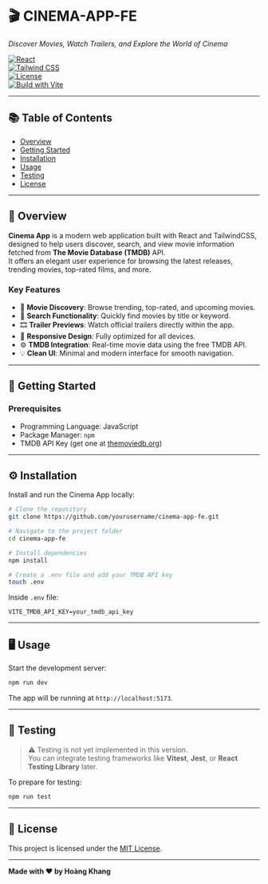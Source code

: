 # 🎬 CINEMA-APP-FE  
_Discover Movies, Watch Trailers, and Explore the World of Cinema_

[![React](https://img.shields.io/badge/React-18-blue)](https://reactjs.org/)  
[![Tailwind CSS](https://img.shields.io/badge/TailwindCSS-3.0-blue)](https://tailwindcss.com/)  
[![License](https://img.shields.io/badge/license-MIT-green)](./LICENSE)  
[![Build with Vite](https://img.shields.io/badge/Vite-Build-orange)](https://vitejs.dev/)

---

## 📚 Table of Contents

- [Overview](#overview)  
- [Getting Started](#getting-started)  
- [Installation](#installation)  
- [Usage](#usage)  
- [Testing](#testing)  
- [License](#license)

---

## 🧾 Overview

**Cinema App** is a modern web application built with React and TailwindCSS, designed to help users discover, search, and view movie information fetched from **The Movie Database (TMDB)** API.  
It offers an elegant user experience for browsing the latest releases, trending movies, top-rated films, and more.

### Key Features

- 🎥 **Movie Discovery**: Browse trending, top-rated, and upcoming movies.  
- 🔎 **Search Functionality**: Quickly find movies by title or keyword.  
- 🎞️ **Trailer Previews**: Watch official trailers directly within the app.  
- 📱 **Responsive Design**: Fully optimized for all devices.  
- ⚙️ **TMDB Integration**: Real-time movie data using the free TMDB API.  
- 💡 **Clean UI**: Minimal and modern interface for smooth navigation.

---

## 🚀 Getting Started

### Prerequisites

- Programming Language: JavaScript  
- Package Manager: `npm`  
- TMDB API Key (get one at [themoviedb.org](https://www.themoviedb.org/))

---

## ⚙️ Installation

Install and run the Cinema App locally:

```bash
# Clone the repository
git clone https://github.com/yourusername/cinema-app-fe.git
```

```bash
# Navigate to the project folder
cd cinema-app-fe
```

```bash
# Install dependencies
npm install
```

```bash
# Create a .env file and add your TMDB API key
touch .env
```

Inside `.env` file:

```
VITE_TMDB_API_KEY=your_tmdb_api_key
```

---

## 🖥️ Usage

Start the development server:

```bash
npm run dev
```

The app will be running at `http://localhost:5173`.

---

## 🧪 Testing

> ⚠️ Testing is not yet implemented in this version.  
You can integrate testing frameworks like **Vitest**, **Jest**, or **React Testing Library** later.

To prepare for testing:

```bash
npm run test
```

---

## 📝 License

This project is licensed under the [MIT License](./LICENSE).

---

**Made with ❤️ by Hoàng Khang**

